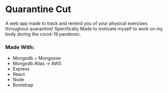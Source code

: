 # Quarantine Cut
A web app made to track and remind you of your physical exercises throughout quarantine! 
Specifically Made to motivate myself to work on my body during the covid-19 pandemic.
### Made With:
- Mongodb + Mongoose
- Mongodb Atlas -> AWS
- Express
- React
- Node
- Bootstrap
